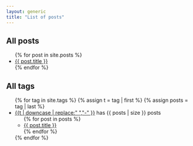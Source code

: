 ```yaml
---
layout: generic
title: "List of posts"
---
```


## All posts

<ul>
  {% for post in site.posts %}
    <li>
      <a href="{{ post.url }}">{{ post.title }}</a>
    </li>
  {% endfor %}
</ul>

## All tags

<ul class="tags">
{% for tag in site.tags %}
  {% assign t = tag | first %}
  {% assign posts = tag | last %}
  <li>
  <a href="/tags/{{t | downcase | replace:' ','-' }}.html">{{t | downcase | replace:" ","-" }}</a> has {{ posts | size }} posts
  <ul class="alt">
      {% for post in posts %}
      <li>
      <a href="{{ post.url }}">{{ post.title }}</a>
      </li>
      {% endfor %}
  </ul>
  </li>
{% endfor %}
</ul>


